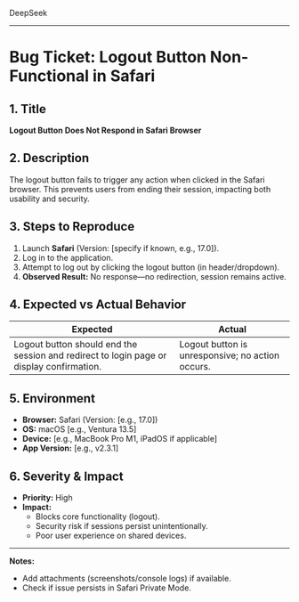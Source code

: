 DeepSeek
__________________________

# **Bug Ticket: Logout Button Non-Functional in Safari**  

## **1. Title**  
**Logout Button Does Not Respond in Safari Browser**  

## **2. Description**  
The logout button fails to trigger any action when clicked in the Safari browser. This prevents users from ending their session, impacting both usability and security.  

## **3. Steps to Reproduce**  
1. Launch **Safari** (Version: [specify if known, e.g., 17.0]).  
2. Log in to the application.  
3. Attempt to log out by clicking the logout button (in header/dropdown).  
4. **Observed Result:** No response—no redirection, session remains active.  

## **4. Expected vs Actual Behavior**  
| **Expected** | **Actual** |  
|--------------|------------|  
| Logout button should end the session and redirect to login page or display confirmation. | Logout button is unresponsive; no action occurs. |  

## **5. Environment**  
- **Browser:** Safari (Version: [e.g., 17.0])  
- **OS:** macOS [e.g., Ventura 13.5]  
- **Device:** [e.g., MacBook Pro M1, iPadOS if applicable]  
- **App Version:** [e.g., v2.3.1]  

## **6. Severity & Impact**  
- **Priority:** High  
- **Impact:**  
  - Blocks core functionality (logout).  
  - Security risk if sessions persist unintentionally.  
  - Poor user experience on shared devices.  

---  
**Notes:**  
- Add attachments (screenshots/console logs) if available.  
- Check if issue persists in Safari Private Mode.  
